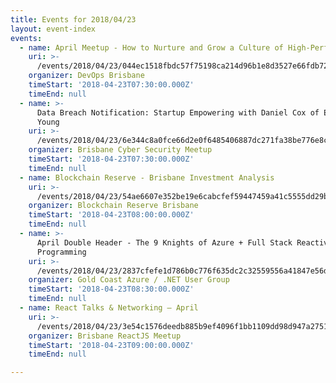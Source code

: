 ```yaml
---
title: Events for 2018/04/23
layout: event-index
events:
  - name: April Meetup - How to Nurture and Grow a Culture of High-Performance
    uri: >-
      /events/2018/04/23/044ec1518fbdc57f75198ca214d96b1e8d3527e66fdb725e3e0f3b154211b37d
    organizer: DevOps Brisbane
    timeStart: '2018-04-23T07:30:00.000Z'
    timeEnd: null
  - name: >-
      Data Breach Notification: Startup Empowering with Daniel Cox of Ernst &
      Young
    uri: >-
      /events/2018/04/23/6e344c8a0fce66d2e0f6485406887dc271fa38be776e8cc96f6414a0f2077551
    organizer: Brisbane Cyber Security Meetup
    timeStart: '2018-04-23T07:30:00.000Z'
    timeEnd: null
  - name: Blockchain Reserve - Brisbane Investment Analysis
    uri: >-
      /events/2018/04/23/54ae6607e352be19e6cabcfef59447459a41c5555dd29bab74ff92f4d458743c
    organizer: Blockchain Reserve Brisbane
    timeStart: '2018-04-23T08:00:00.000Z'
    timeEnd: null
  - name: >-
      April Double Header - The 9 Knights of Azure + Full Stack Reactive
      Programming
    uri: >-
      /events/2018/04/23/2837cfefe1d786b0c776f635dc2c32559556a41847e56d2c63574b423cccdb59
    organizer: Gold Coast Azure / .NET User Group
    timeStart: '2018-04-23T08:30:00.000Z'
    timeEnd: null
  - name: React Talks & Networking — April
    uri: >-
      /events/2018/04/23/3e54c1576deedb885b9ef4096f1bb1109dd98d947a2751beacd1b8f155404b60
    organizer: Brisbane ReactJS Meetup
    timeStart: '2018-04-23T09:00:00.000Z'
    timeEnd: null

---
```

